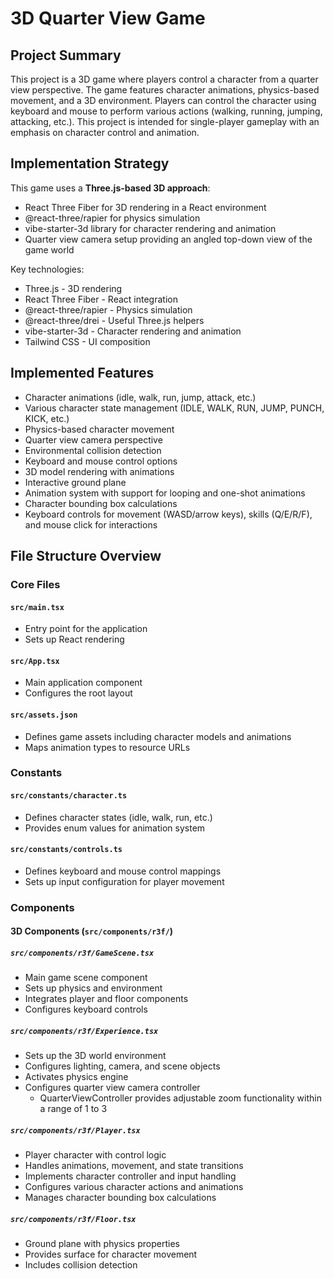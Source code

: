 # 3D Quarter View Game

## Project Summary

This project is a 3D game where players control a character from a quarter view perspective. The game features character animations, physics-based movement, and a 3D environment. Players can control the character using keyboard and mouse to perform various actions (walking, running, jumping, attacking, etc.). This project is intended for single-player gameplay with an emphasis on character control and animation.

## Implementation Strategy

This game uses a **Three.js-based 3D approach**:

- React Three Fiber for 3D rendering in a React environment
- @react-three/rapier for physics simulation
- vibe-starter-3d library for character rendering and animation
- Quarter view camera setup providing an angled top-down view of the game world

Key technologies:

- Three.js - 3D rendering
- React Three Fiber - React integration
- @react-three/rapier - Physics simulation
- @react-three/drei - Useful Three.js helpers
- vibe-starter-3d - Character rendering and animation
- Tailwind CSS - UI composition

## Implemented Features

- Character animations (idle, walk, run, jump, attack, etc.)
- Various character state management (IDLE, WALK, RUN, JUMP, PUNCH, KICK, etc.)
- Physics-based character movement
- Quarter view camera perspective
- Environmental collision detection
- Keyboard and mouse control options
- 3D model rendering with animations
- Interactive ground plane
- Animation system with support for looping and one-shot animations
- Character bounding box calculations
- Keyboard controls for movement (WASD/arrow keys), skills (Q/E/R/F), and mouse click for interactions

## File Structure Overview

### Core Files

#### `src/main.tsx`

- Entry point for the application
- Sets up React rendering

#### `src/App.tsx`

- Main application component
- Configures the root layout

#### `src/assets.json`

- Defines game assets including character models and animations
- Maps animation types to resource URLs

### Constants

#### `src/constants/character.ts`

- Defines character states (idle, walk, run, etc.)
- Provides enum values for animation system

#### `src/constants/controls.ts`

- Defines keyboard and mouse control mappings
- Sets up input configuration for player movement

### Components

#### 3D Components (`src/components/r3f/`)

##### `src/components/r3f/GameScene.tsx`

- Main game scene component
- Sets up physics and environment
- Integrates player and floor components
- Configures keyboard controls

##### `src/components/r3f/Experience.tsx`

- Sets up the 3D world environment
- Configures lighting, camera, and scene objects
- Activates physics engine
- Configures quarter view camera controller
  - QuarterViewController provides adjustable zoom functionality within a range of 1 to 3

##### `src/components/r3f/Player.tsx`

- Player character with control logic
- Handles animations, movement, and state transitions
- Implements character controller and input handling
- Configures various character actions and animations
- Manages character bounding box calculations

##### `src/components/r3f/Floor.tsx`

- Ground plane with physics properties
- Provides surface for character movement
- Includes collision detection
